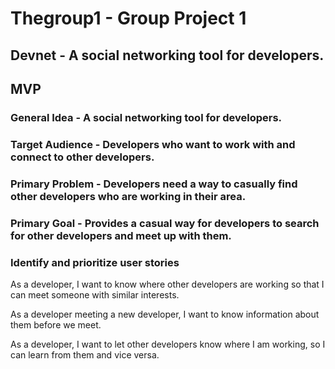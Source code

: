 # Thegroup1 - Group Project 1

## Devnet - A social networking tool for developers.

## MVP 

### General Idea - A social networking tool for developers.

### Target Audience - Developers who want to work with and connect to other developers. 

### Primary Problem - Developers need a way to casually find other developers who are working in their area. 

### Primary Goal - Provides a casual way for developers to search for other developers and meet up with them. 

### Identify and prioritize user stories

As a developer, I want to know where other developers are working so that I can meet someone with similar interests.

As a developer meeting a new developer, I want to know information about them before we meet.

As a developer, I want to let other developers know where I am working, so I can learn from them and vice versa. 
